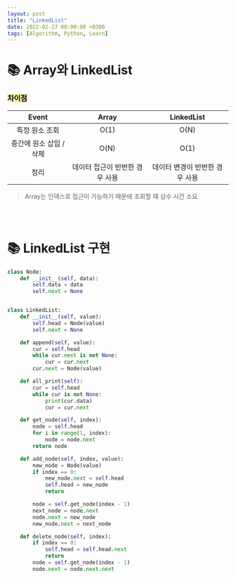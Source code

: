 ```yaml
---
layout: post
title: "LinkedList"
date: 2022-02-27 00:00:00 +0300
tags: [Algorithm, Python, Learn]
---
```


# 📚 Array와 LinkedList


### <mark style='background-color: #fff5b1'> 차이점 </mark>

| Event | Array | LinkedList|
|:----:|:----:|:----:|
| 특정 원소 조회 | O(1) | O(N) |
| 중간에 원소 삽입 / 삭제 | O(N) | O(1) |
| 정리 | 데이터 접근이 빈번한 경우 사용 | 데이터 변경이 빈번한 경우 사용 |
> Array는 인덱스로 접근이 가능하기 때문에 조회할 때 상수 시간 소요


<br><br>


# 📚 LinkedList 구현
```python
class Node:
    def __init__(self, data):
        self.data = data
        self.next = None


class LinkedList:
    def __init__(self, value):
        self.head = Node(value)
        self.next = None

    def append(self, value):
        cur = self.head
        while cur.next is not None:
            cur = cur.next
        cur.next = Node(value)

    def all_print(self):
        cur = self.head
        while cur is not None:
            print(cur.data)
            cur = cur.next

    def get_node(self, index):
        node = self.head
        for i in range(1, index):
            node = node.next
        return node

    def add_node(self, index, value):
        new_node = Node(value)
        if index == 0:
            new_node.next = self.head
            self.head = new_node
            return

        node = self.get_node(index - 1)
        next_node = node.next
        node.next = new_node
        new_node.next = next_node

    def delete_node(self, index):
        if index == 0:
            self.head = self.head.next
            return
        node = self.get_node(index - 1)
        node.next = node.next.next
```

<br><br>
